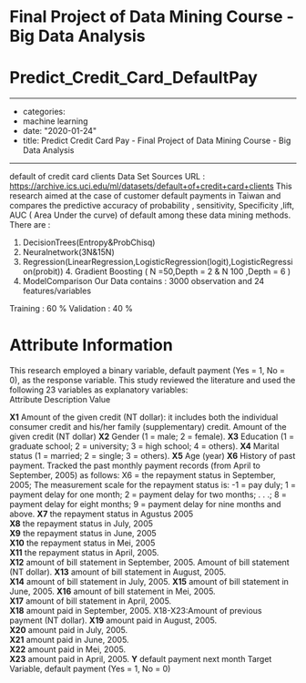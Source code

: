 # Final Project of Data Mining Course - Big Data Analysis
# Predict_Credit_Card_DefaultPay
---
 - categories: 
 - machine learning
 - date: "2020-01-24"
 - title: Predict Credit Card Pay - Final Project of Data Mining Course - Big Data Analysis
 ---



default of credit card clients Data Set
Sources
URL : https://archive.ics.uci.edu/ml/datasets/default+of+credit+card+clients
This research aimed at the case of customer default payments in Taiwan and compares the predictive accuracy of probability , sensitivity, Specificity ,lift, AUC ( Area Under the curve) of default among these data mining methods. There are :
1. DecisionTrees(Entropy&ProbChisq)
2. Neuralnetwork(3N&15N)
3. Regression(LinearRegression,LogisticRegression(logit),LogisticRegression(probit)) 4. Gradient Boosting ( N =50,Depth = 2 & N 100 ,Depth = 6 )
5. ModelComparison
Our Data contains : 3000 observation and 24 features/variables 

Training : 60 %
Validation : 40 %




 
# Attribute Information

This research employed a binary variable, default payment (Yes = 1, No = 0), as the response variable. This study reviewed the literature and used the following 23 variables as explanatory variables:		
Attribute	Description	Value


**X1**	 Amount of the given credit (NT dollar): it includes both the individual consumer credit and his/her family (supplementary) credit.	 Amount of the given credit (NT dollar)
**X2**	Gender 	(1 = male; 2 = female).
**X3**	Education 	(1 = graduate school; 2 = university; 3 = high school; 4 = others).
**X4**	Marital status 	(1 = married; 2 = single; 3 = others).
**X5**	Age 	(year)
**X6**	History of past payment. Tracked the past monthly payment records (from April to September, 2005) as follows: X6 = the repayment status in September, 2005; 	The measurement scale for the repayment status is: -1 = pay duly; 1 = payment delay for one month; 2 = payment delay for two months; . . .; 8 = payment delay for eight months; 9 = payment delay for nine months and above.
**X7**	the repayment status in Agustus  2005	
**X8**	the repayment status in July, 2005	
**X9**	the repayment status in June, 2005	
**X10**	the repayment status in Mei, 2005	
**X11**	the repayment status in April, 2005. 	
**X12**	amount of bill statement in September, 2005.	Amount of bill statement (NT dollar). 
**X13**	amount of bill statement in August, 2005.	
**X14**	amount of bill statement in July, 2005.	
**X15**	amount of bill statement in June, 2005.	
**X16**	amount of bill statement in Mei, 2005.	
**X17**	amount of bill statement in April, 2005.	
**X18**	amount paid in September, 2005.	X18-X23:Amount of previous payment (NT dollar).
**X19**	amount paid in August, 2005.	
**X20**	amount paid in July, 2005.	
**X21**	amount paid in June, 2005.	
**X22**	amount paid in Mei, 2005.	
**X23**	amount paid in April, 2005.	
**Y**	default payment next month	Target Variable,  default payment (Yes = 1, No = 0)
